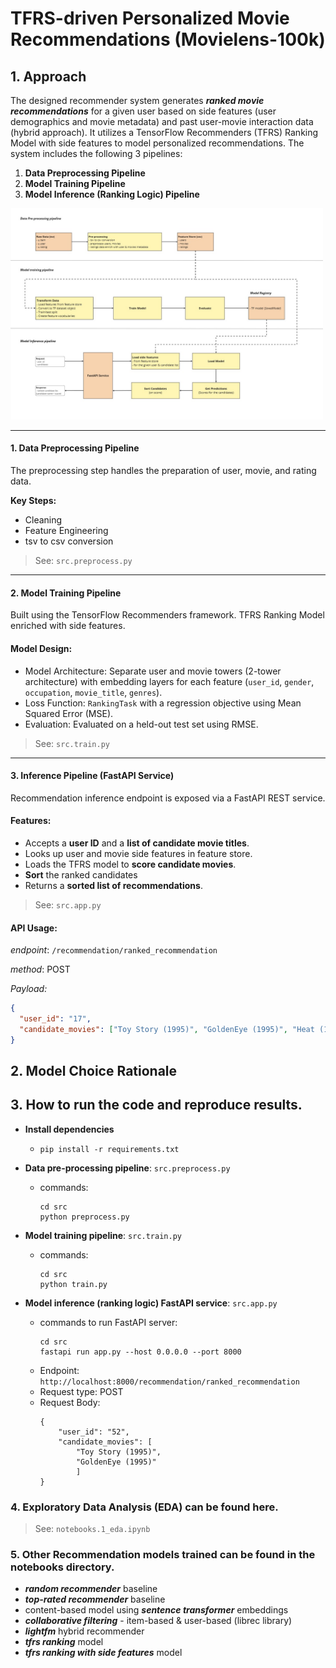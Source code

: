 # TFRS-driven Personalized Movie Recommendations (Movielens-100k)

## 1. Approach

The designed recommender system generates ***ranked movie recommendations*** for a given user based on side features (user demographics and movie metadata) and past user-movie interaction data (hybrid approach). It utilizes a TensorFlow Recommenders (TFRS) Ranking Model with side features to model personalized recommendations. The system includes the following 3 pipelines:

1. **Data Preprocessing Pipeline**
2. **Model Training Pipeline**
3. **Model Inference (Ranking Logic) Pipeline**

<img src="data/artifacts/Movie_Recommendations_TFRS_Movielens_100k.jpg" alt="Pipeline Architecture" width="500"/>

---

#### 1. Data Preprocessing Pipeline

The preprocessing step handles the preparation of user, movie, and rating data.

**Key Steps:**
- Cleaning
- Feature Engineering
- tsv to csv conversion

> See: `src.preprocess.py`

---

#### 2. Model Training Pipeline

Built using the TensorFlow Recommenders framework. TFRS Ranking Model enriched with side features.

#### Model Design:

- Model Architecture: Separate user and movie towers (2-tower architecture) with embedding layers for each feature (`user_id`, `gender`, `occupation`, `movie_title`, `genres`).
- Loss Function: `RankingTask` with a regression objective using Mean Squared Error (MSE).
- Evaluation: Evaluated on a held-out test set using RMSE.

> See: `src.train.py`

---

#### 3. Inference Pipeline (FastAPI Service)

Recommendation inference endpoint is exposed via a FastAPI REST service.

#### Features:

- Accepts a **user ID** and a **list of candidate movie titles**.
- Looks up user and movie side features in feature store.
- Loads the TFRS model to **score candidate movies**.
- **Sort** the ranked candidates
- Returns a **sorted list of recommendations**.

> See: `src.app.py`

#### API Usage:

*endpoint*: `/recommendation/ranked_recommendation`

*method*: POST

*Payload:*
```json
{
  "user_id": "17",
  "candidate_movies": ["Toy Story (1995)", "GoldenEye (1995)", "Heat (1995)"]
}
```

## 2. Model Choice Rationale

## 3. How to run the code and reproduce results.
  - **Install dependencies**
      - `pip install -r requirements.txt`

  - **Data pre-processing pipeline**: `src.preprocess.py`
      - commands:
          ```
          cd src
          python preprocess.py
          ```
  
  - **Model training pipeline**: `src.train.py`
      - commands:
          ```
          cd src
          python train.py
          ```

  - **Model inference (ranking logic) FastAPI service**: `src.app.py`
      - commands to run FastAPI server:
          ```
          cd src
          fastapi run app.py --host 0.0.0.0 --port 8000
          ```
      - Endpoint: `http://localhost:8000/recommendation/ranked_recommendation`
      - Request type: POST
      - Request Body:
          ```
          {
              "user_id": "52", 
              "candidate_movies": [
                  "Toy Story (1995)", 
                  "GoldenEye (1995)"
                  ]
          }
          ```
        
### 4. **Exploratory Data Analysis (EDA)** can be found here.
> See: `notebooks.1_eda.ipynb`

### 5. Other Recommendation models trained can be found in the notebooks directory.
    
  -  ***random recommender*** baseline
  -  ***top-rated recommender*** baseline
  -  content-based model using ***sentence transformer*** embeddings
  -  ***collaborative filtering*** - item-based & user-based (librec library)
  -  ***lightfm*** hybrid recommender
  -  ***tfrs ranking*** model
  -  ***tfrs ranking with side features*** model